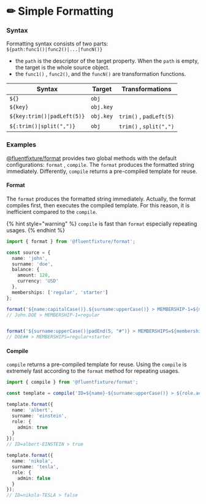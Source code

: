 # ✏ Simple Formatting

### Syntax

Formatting syntax consists of two parts: `${path:func1()|func2()|...|funcN()}`

* the `path` is the descriptor of the target property. When the `path` is empty, the target is the whole source object.
* the `func1()` , `func2()`, and the `funcN()` are transformation functions.

| Syntax                      | Target    | Transformations         |
| --------------------------- | --------- | ----------------------- |
| `${}`                       | `obj`     |                         |
| `${key}`                    | `obj.key` |                         |
| `${key:trim()\|padLeft(5)}` | `obj.key` | `trim()` , `padLeft(5)` |
| `${:trim()\|split(",")}`    | `obj`     | `trim()` , `split(",")` |

### Examples

[@fluentfixture/format](./) provides two global methods with the default configurations: `format` , `compile`. The `format` produces the formatted string immediately. Differently, `compile` returns a pre-compiled template for reuse.

#### Format

The `format` produces the formatted string immediately. Actually, the format compiles first, then executes the compiled template. For this reason, it is inefficient compared to the `compile`.

{% hint style="warning" %}
`compile` is fast than `format` especially repeating usages.
{% endhint %}

```typescript
import { format } from '@fluentfixture/format';

const source = {
  name: 'john',
  surname: 'doe',
  balance: {
    amount: 120,
    currency: 'USD'
  },
  memberships: ['regular', 'starter']
};

format('${name:capitalCase()}.${surname:upperCase()} > MEMBERSHIP-1=${memberships.0}', source);
// John.DOE > MEMBERSHIP-1=regular


format('${surname:upperCase()|padEnd(5, "#")} > MEMBERSHIPS=${memberships:join("+")}', source);
// DOE## > MEMBERSHIPS=regular+starter
```

#### Compile

`compile` returns a pre-compiled template for reuse. Using the `compile` is extremely fast according to the `format` method for repeating usages.

```typescript
import { compile } from '@fluentfixture/format';

const template = compile('ID=${name}-${surname:upperCase()} > ${role.admin}');

template.format({
  name: 'albert',
  surname: 'einstein',
  role: {
    admin: true
  }
});
// ID=albert-EINSTEIN > true

template.format({
  name: 'nikola',
  surname: 'tesla',
  role: {
    admin: false
  }
});
// ID=nikola-TESLA > false
```
